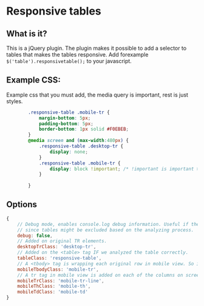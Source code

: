 # Responsive tables

## What is it?

This is a jQuery plugin. The plugin makes it possible to add a selector to tables that makes the tables responsive.
Add forexample `$('table').responsivetable();` to your javascript.


## Example CSS:


Example css that you must add, the media query is important, rest is just styles.

```css
		.responsive-table .mobile-tr {
			margin-bottom: 5px;
			padding-bottom: 5px;
			border-bottom: 1px solid #F0EBEB;	
		}
		@media screen and (max-width:480px) {
			.responsive-table .desktop-tr {
				display: none;
			}
			.responsive-table .mobile-tr {
				display: block !important; /* !important is important >:)*/
			}
		
		}
```



## Options

```javascript
{
	// Debug mode, enables console.log debug information. Useful if the plugin does not parse your tables
	// since tables might be excluded based on the analyzing process.
	debug: false,
	// Added on original TR elements.
	desktopTrClass: 'desktop-tr',
	// Added on the <table> tag IF we analyzed the table correctly.
	tableClass: 'responsive-table',
	// A <tbody> tag is wrapping each original row in mobile view. So its possible to group screen rows on mobile too.
	mobileTbodyClass: 'mobile-tr',
	// A tr tag in mobile view is added on each of the columns on screen view.
	mobileTrClass: 'mobile-tr-line',
	mobileThClass: 'mobile-th',
	mobileTdClass: 'mobile-td'
}
```



